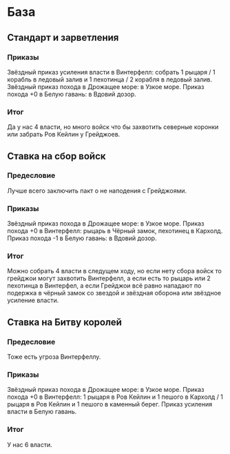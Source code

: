 # База

## Стандарт и зарветления

### Приказы

Звёздный приказ усиления власти в Винтерфелл: собрать 1 рыцаря / 1 корабль в ледовый залив и 1 пехотинца / 2 корабля в ледовый залив.
Звёздный приказ похода в Дрожащее море: в Узкое море.
Приказ похода +0 в Белую гавань: в Вдовий дозор.

### Итог

Да у нас 4 власти, но много войск что бы захвотить северные коронки или забрать Ров Кейлин у Грейджоев.

## Ставка на сбор войск

### Предесловие

Лучше всего заключить пакт о не наподения с Грейджоями.

### Приказы

Звёздный приказ похода в Дрожащее море: в Узкое море.
Приказ похода +0 в Винтерфелл: рыцарь в Чёрный замок, пехотинец в Кархолд.
Приказ похода -1 в Белую гавань: в Вдовий дозор.

### Итог

Можно собрать 4 власти в следущем ходу, но если нету сбора войск то грейджои могут захвотить Винтерфелл, а если есть то рыцарь или 2 пехотинца в Винтерфел, а если Грейджои всё равно нападают по подержка в чёрный замок со звездой и звёздная оборона или звёздное усиление власти.

## Ставка на Битву королей

### Предесловие

Тоже есть угроза Винтерфеллу.

### Приказы

Звёздный приказ похода в Дрожащее море: в Узкое море.
Приказ похода +0 в Винтерфелл: 1 рыцаря в Ров Кейлин и 1 пешого в Кархолд / 1 рыцаря в Ров Кейлин и 1 пешого в каменный берег.
Приказ усиления власти в Белую гавань.

### Итог

У нас 6 власти.
